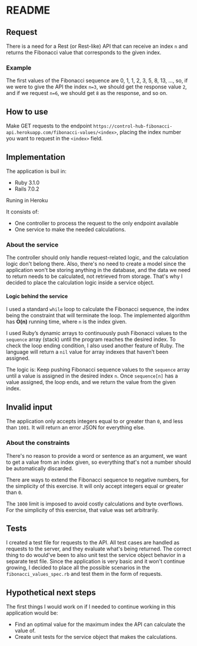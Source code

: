 # README

## Request
There is a need for a Rest (or Rest-like) API that can receive an index `n` and returns the Fibonacci value that corresponds to the given index.

### Example
The first values of the Fibonacci sequence are 0, 1, 1, 2, 3, 5, 8, 13, ..., so, if we were to give the API the index `n=3`, we should get the response value `2`, and if we request `n=6`, we should get `8` as the response, and so on.

## How to use
Make GET requests to the endpoint `https://control-hub-fibonacci-api.herokuapp.com/fibonacci-values/<index>`, placing the index number you want to request in the `<index>` field.

## Implementation

The application is buil in:

* Ruby 3.1.0
* Rails 7.0.2

Runing in Heroku

It consists of:
* One controller to process the request to the only endpoint available
* One service to make the needed calculations.

### About the service

The controller should only handle request-related logic, and the calculation logic don't belong there. Also, there's no need to create a model since the application won't be storing anything in the database, and the data we need to return needs to be calculated, not retrieved from storage. That's why I decided to place the calculation logic inside a service object.

#### Logic behind the service
I used a standard `while` loop to calculate the Fibonacci sequence, the index being the constraint that will terminate the loop. The implemented algorithm has **O(n)** running time, where `n` is the index given.

I used Ruby’s dynamic arrays to continuously push Fibonacci values to the `sequence` array (stack) until the program reaches the desired index. To check the loop ending condition, I also used another feature of Ruby. The language will return a `nil` value for array indexes that haven’t been assigned.

The logic is: Keep pushing Fibonacci sequence values to the `sequence` array until a value is assigned in the desired index `n`. Once `sequence[n]` has a value assigned, the loop ends, and we return the value from the given index.

## Invalid input
The application only accepts integers equal to or greater than `0`, and less than `1001`. It will return an error JSON for everything else.

### About the constraints
There's no reason to provide a word or sentence as an argument, we want to get a value from an index given, so everything that's not a number should be automatically discarded.

There are ways to extend the Fibonacci sequence to negative numbers, for the simplicity of this exercise. It will only accept integers equal or greater than `0`.

The `1000` limit is imposed to avoid costly calculations and byte overflows. For the simplicity of this exercise, that value was set arbitrarily.

## Tests
I created a test file for requests to the API. All test cases are handled as requests to the server, and they evaluate what's being returned. The correct thing to do would've been to also unit test the service object behavior in a separate test file. Since the application is very basic and it won't continue growing, I decided to place all the possible scenarios in the `fibonacci_values_spec.rb` and test them in the form of requests. 

## Hypothetical next steps
The first things I would work on if I needed to continue working in this application would be:
* Find an optimal value for the maximum index the API can calculate the value of.
* Create unit tests for the service object that makes the calculations.
